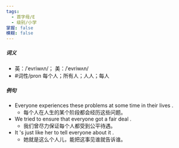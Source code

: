 ```yaml
---
tags:
  - 首字母/E
  - 级别/小学
掌握: false
模糊: false
---
```

##### 词义
- 英：/ˈevriwʌn/； 美：/ˈevriwʌn/
- #词性/pron  每个人；所有人；人人；每人
##### 例句
- Everyone experiences these problems at some time in their lives .
	- 每个人在人生的某个阶段都会经历这些问题。
- We tried to ensure that everyone got a fair deal .
	- 我们曾尽力保证每个人都受到公平待遇。
- It 's just like her to tell everyone about it .
	- 她就是这么个人儿，能把这事见谁就告诉谁。
